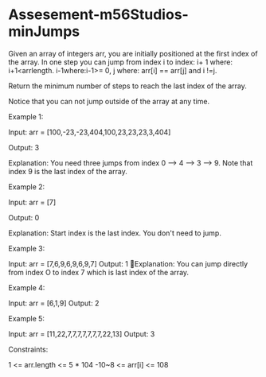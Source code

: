 # Assesement-m56Studios-minJumps
Given an array of integers arr, you are initially positioned at the first index of the
array.
In one step you can jump from index i to index:
i+ 1 where: i+1<arrlength.
i-1where:i-1>= 0,
j where: arr[i] == arr[j] and i !=j.

Return the minimum number of steps to reach the last index of the array.

Notice that you can not jump outside of the array at any time.

Example 1:

Input: arr = [100,-23,-23,404,100,23,23,23,3,404]

Output: 3

Explanation: You need three jumps from index 0 --> 4 --> 3 --> 9. Note that index 9 is
the last index of the array.

Example 2:

Input: arr = [7]

Output: 0

Explanation: Start index is the last index. You don't need to jump.

Example 3:

Input: arr = [7,6,9,6,9,6,9,7]
Output: 1
Explanation: You can jump directly from index O to index 7 which is last index of the
array.

Example 4:

Input: arr = [6,1,9]
Output: 2

Example 5:

Input: arr = [11,22,7,7,7,7,7,7,7,22,13]
Output: 3

Constraints:

1 <= arr.length <= 5 * 104
-10~8 <= arr[i] <= 108
